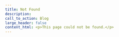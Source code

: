 ```yaml
---
title: Not Found
description:
call_to_action: Blog
large_header: false
content_html: <p>This page could not be found.</p>
---
```

